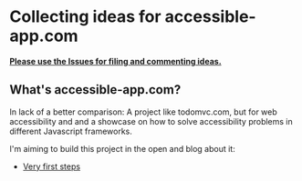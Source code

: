 # Collecting ideas for accessible-app.com

**[Please use the Issues for filing and commenting ideas.](https://github.com/accessible-app/backlog/issues)**

## What's accessible-app.com?

In lack of a better comparison: A project like todomvc.com, but for web accessibility and and a showcase on how to solve accessibility problems in different Javascript frameworks.

I'm aiming to build this project in the open and blog about it:

* [Very first steps](https://marcus.io/blog/a11y-app-very-first-steps)
